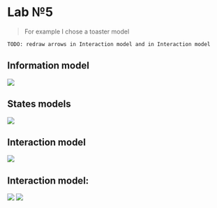 # Lab №5

>For example I chose a toaster model

`TODO: redraw arrows in Interaction model and in Interaction model`

## Information model
![](https://cloud.githubusercontent.com/assets/20731675/26600589/4dc382fe-4585-11e7-8397-db04c54717e9.png)

## States models
![](https://cloud.githubusercontent.com/assets/20731675/26630451/6525a87a-460f-11e7-8cfd-e30f3c2ed863.png)

## Interaction model
![](https://cloud.githubusercontent.com/assets/20731675/26631697/ef88f832-4614-11e7-85c0-b363f47b724e.png)

## Interaction model:
![](https://cloud.githubusercontent.com/assets/20731675/26632657/7e8700ac-4619-11e7-879d-f085791bf306.png)
![](https://cloud.githubusercontent.com/assets/20731675/26634190/7fda3b40-461e-11e7-8af4-a3cb09c2db74.png)
